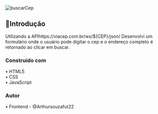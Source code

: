 ![buscarCep](https://github.com/Arthursouzafut22/Consulta.cep/assets/128741183/f29ab045-cdc9-44b9-92ea-4b8acc709a77)

## 📍Introdução

Utilizando a APIhttps://viacep.com.br/ws/${CEP}/json/ Desenvolvi um formulário onde o usuário pode digitar o cep
 e o endereço completo é retornado ao clicar em buscar.

### Construído com

• HTML5    
• CSS    
• JavaScript    

### Autor

• Frontend - @Arthursouzafut22
